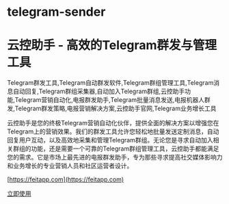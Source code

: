 # telegram-sender
# 云控助手 - 高效的Telegram群发与管理工具

Telegram群发工具,Telegram自动群发软件,Telegram群组管理工具,Telegram消息自动回复,Telegram群组采集器,自动加入Telegram群组,云控助手功能,Telegram营销自动化,电报群发助手,Telegram批量消息发送,电报机器人群发,Telegram群发策略,电报营销解决方案,云控助手官网,Telegram业务增长工具

云控助手是您的终极Telegram营销自动化伙伴，提供全面的解决方案以增强您在Telegram上的营销效果。我们的群发工具允许您轻松地批量发送定制消息，自动回复用户互动，以及高效地采集和管理Telegram群组。无论您是寻求自动加入相关群组的功能，还是需要一个可靠的Telegram群组管理工具，云控助手都能满足您的需求。它是市场上最先进的电报群发助手，专为那些寻求提高社交媒体影响力和业务增长的专业营销人员和社区运营者设计。

[https://feitapp.com](https://feitapp.com)

[立即使用](https://feitapp.com)

